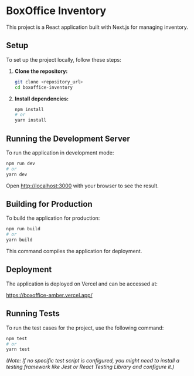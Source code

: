 # BoxOffice Inventory

This project is a React application built with Next.js for managing inventory.

## Setup

To set up the project locally, follow these steps:

1.  **Clone the repository:**
    ```bash
    git clone <repository_url>
    cd boxoffice-inventory
    ```

2.  **Install dependencies:**
    ```bash
    npm install
    # or
    yarn install
    ```

## Running the Development Server

To run the application in development mode:

```bash
npm run dev
# or
yarn dev
```

Open [http://localhost:3000](http://localhost:3000) with your browser to see the result.

## Building for Production

To build the application for production:

```bash
npm run build
# or
yarn build
```

This command compiles the application for deployment.

## Deployment

The application is deployed on Vercel and can be accessed at:

<https://boxoffice-amber.vercel.app/>

## Running Tests

To run the test cases for the project, use the following command:

```bash
npm test
# or
yarn test
```

*(Note: If no specific test script is configured, you might need to install a testing framework like Jest or React Testing Library and configure it.)*
